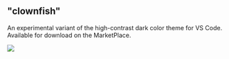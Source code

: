 ## "clownfish"

An experimental variant of the high-contrast dark color theme for VS Code. Available for download on the MarketPlace.

![](https://drive.google.com/uc?export=view&id=1IFB0lh5XHXcKU6MfrYso4ZuhxDw6MLTR)
